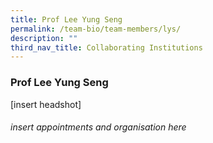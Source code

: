 ```yaml
---
title: Prof Lee Yung Seng
permalink: /team-bio/team-members/lys/
description: ""
third_nav_title: Collaborating Institutions
---
```

### Prof Lee Yung Seng

[insert headshot]
###### insert appointments and organisation here